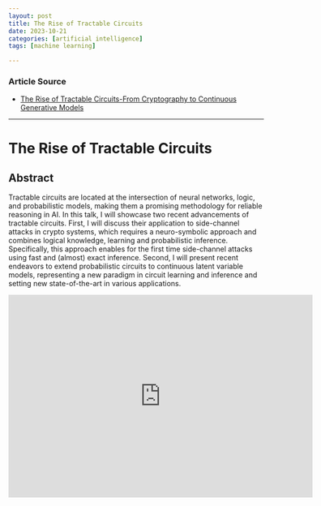 ```yaml
---
layout: post
title: The Rise of Tractable Circuits 
date: 2023-10-21
categories: [artificial intelligence]
tags: [machine learning]

---
```


### Article Source

* [The Rise of Tractable Circuits-From Cryptography to Continuous Generative Models](https://www.youtube.com/watch?v=CErnh78T2s4)

---

# The Rise of Tractable Circuits 



## Abstract

Tractable circuits are located at the intersection of neural networks, logic, and probabilistic models, making them a promising methodology for reliable reasoning in AI. In this talk, I will showcase two recent advancements of tractable circuits. First, I will discuss their application to side-channel attacks in crypto systems, which requires a neuro-symbolic approach and combines logical knowledge, learning and probabilistic inference. Specifically, this approach enables for the first time side-channel attacks using fast and (almost) exact inference. Second, I will present recent endeavors to extend probabilistic circuits to continuous latent variable models, representing a new paradigm in circuit learning and inference and setting new state-of-the-art in various applications.

<iframe width="600" height="400" src="https://www.youtube.com/embed/CErnh78T2s4?si=XbKirLE6WEchFJmZ" title="YouTube video player" frameborder="0" allow="accelerometer; autoplay; clipboard-write; encrypted-media; gyroscope; picture-in-picture; web-share" allowfullscreen></iframe>